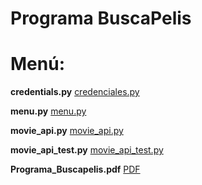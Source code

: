 # Programa BuscaPelis

# Menú:

**credentials.py**
    [credenciales.py](https://github.com/JavierPA3/BuscaPelis/blob/main/credentials.py)

**menu.py**
    [menu.py](https://github.com/JavierPA3/BuscaPelis/blob/main/menu.py)


**movie_api.py**
    [movie_api.py](https://github.com/JavierPA3/BuscaPelis/blob/main/movie_api.py)


**movie_api_test.py**
        [movie_api_test.py](https://github.com/JavierPA3/BuscaPelis/blob/main/movie_api_test.py)


**Programa_Buscapelis.pdf**
            [PDF](https://github.com/JavierPA3/BuscaPelis/blob/main/Programa_%20BuscaPelis%20(1).pdf)
